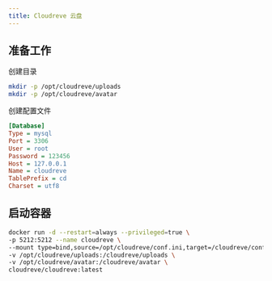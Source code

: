 ```yaml
---
title: Cloudreve 云盘
---
```


## 准备工作
创建目录
```bash
mkdir -p /opt/cloudreve/uploads
mkdir -p /opt/cloudreve/avatar
```

创建配置文件
```ini title='/opt/cloudreve/conf.ini'
[Database]
Type = mysql
Port = 3306
User = root
Password = 123456
Host = 127.0.0.1
Name = cloudreve
TablePrefix = cd
Charset = utf8
```

## 启动容器
```bash
docker run -d --restart=always --privileged=true \
-p 5212:5212 --name cloudreve \
--mount type=bind,source=/opt/cloudreve/conf.ini,target=/cloudreve/conf.ini \
-v /opt/cloudreve/uploads:/cloudreve/uploads \
-v /opt/cloudreve/avatar:/cloudreve/avatar \
cloudreve/cloudreve:latest
```